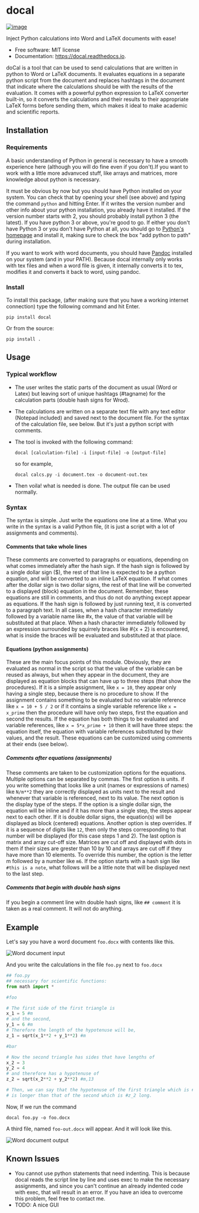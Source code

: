 docal
=====

[![image](https://img.shields.io/pypi/v/docal.svg)](https://pypi.python.org/pypi/docal)

Inject Python calculations into Word and LaTeX documents with ease!

- Free software: MIT license
- Documentation: <https://docal.readthedocs.io>.

doCal is a tool that can be used to send calculations that are written
in python to Word or LaTeX documents. It evaluates equations in a
separate python script from the document and replaces hashtags in the
document that indicate where the calculations should be with the results
of the evaluation. It comes with a powerful python expression to LaTeX
converter built-in, so it converts the calculations and their results to
their appropriate LaTeX forms before sending them, which makes it ideal
to make academic and scientific reports.

Installation
------------

### Requirements

A basic understanding of Python in general is necessary to have a smooth
experience here (although you will do fine even if you don\'t).If you want to work with a little more advanvced stuff,
like arrays and matrices, more knowledge about python is necessary.

It must be obvious by now but you should have Python installed on your
system. You can check that by opening your shell (see above) and typing
the command `python` and hitting Enter. If it writes the version number
and other info about your python installation, you already have it
installed. If the version number starts with 2, you should probably
install python 3 (the latest). If you have python 3 or above, you\'re
good to go. If either you don\'t have Python 3 or you don\'t have Python
at all, you should go to [Python\'s homepage](https://www.python.org)
and install it, making sure to check the box \"add python to path\"
during installation.

If you want to work with word documents, you should have
[Pandoc](https://pandoc.org) installed on your system (and in
your PATH). Because docal internally only works with tex files and when
a word file is given, it internally converts it to tex, modifies it and
converts it back to word, using pandoc.

### Install

To install this package, (after making sure that you have a working
internet connection) type the following command and hit Enter.

```shell
pip install docal
```

Or from the source:

```shell
pip install .
```

Usage
-----

### Typical workflow

- The user writes the static parts of the document as usual (Word or
  Latex) but leaving sort of unique hashtags (\#tagname) for the
  calculation parts (double hash signs for Wrod).

- The calculations are written on a separate text file with any text
  editor (Notepad included) and saved next to the document file. For
  the syntax of the calculation file, see below. But it\'s just a
  python script with comments.

- The tool is invoked with the following command:

  ```shell
  docal [calculation-file] -i [input-file] -o [output-file]
  ```

  so for example,

  ```shell
  docal calcs.py -i document.tex -o document-out.tex
  ```
- Then voila! what is needed is done. The output file can be used
  normally.

### Syntax

The syntax is simple. Just write the equations one line at a time. What
you write in the syntax is a valid Python file, (it is just a script
with a lot of assignments and comments).

#### Comments that take whole lines

These comments are converted to paragraphs or equations, depending on
what comes immediately after the hash sign. If the hash sign is followed
by a single dollar sign (\$), the rest of that line is expected to be a
python equation, and will be converted to an inline LaTeX equation. If
what comes after the dollar sign is two dollar signs, the rest of that
line will be converted to a displayed (block) equation in the document.
Remember, these equations are still in comments, and thus do not do
anything except appear as equations. If the hash sign is followed by
just running text, it is converted to a paragraph text. In all cases,
when a hash character immediately followed by a variable name like \#x,
the value of that variable will be substituted at that place. When a
hash character immediately followed by an expression surrounded by
squirrely braces like \#{x + 2} is encountered, what is inside the
braces will be evaluated and substituted at that place.

#### Equations (python assignments)

These are the main focus points of this module. Obviously, they are
evaluated as normal in the script so that the value of the variable can
be reused as always, but when they appear in the document, they are
displayed as equation blocks that can have up to three steps (that show
the procedures). If it is a simple assignment, like `x = 10`, they
appear only having a single step, because there is no procedure to show.
If the assignment contains something to be evaluated but no variable
reference like `x = 10 + 5 / 2` or if it contains a single variable
reference like `x = x_prime` then the procedure will have only two
steps, first the equation and second the results. If the equation has
both things to be evaluated and variable references, like
`x = 5*x_prime + 10` then it will have three steps: the equation itself,
the equation with variable references substituted by their values, and
the result. These equations can be customized using comments at their
ends (see below).

##### Comments after equations (assignments)

These comments are taken to be customization options for the equations.
Multiple options can be separated by commas. The first option is units.
if you write something that looks like a unit (names or expressions of
names) like `N/m**2` they are correctly displayed as units next to the
result and whenever that variable is referenced, next to its value. The
next option is the display type of the steps. If the option is a single
dollar sign, the equation will be inline and if it has more than a
single step, the steps appear next to each other. If it is double dollar
signs, the equation(s) will be displayed as block (centered) equations.
Another option is step overrides. If it is a sequence of digits like
`12`, then only the steps corresponding to that number will be displayed
(for this case steps 1 and 2). The last option is matrix and array
cut-off size. Matrices are cut off and displayed with dots in them if
their sizes are grester than 10 by 10 and arrays are cut off if they
have more than 10 elements. To override this number, the option is the
letter m followed by a number like `m6`. If the option starts with a
hash sign like `#this is a note`, what follows will be a little note
that will be displayed next to the last step.

##### Comments that begin with double hash signs

If you begin a comment line witn double hash signs, like `## comment` it
is taken as a real comment. It will not do anything.

Example
-------

Let\'s say you have a word document `foo.docx` with contents like this.

![Word document input](https://github.com/K1DV5/doCal/raw/dev/common/images/word-in.jpg%20%22Word%20document%20input%22)

And you write the calculations in the file `foo.py` next to `foo.docx`
```python
## foo.py
## necessary for scientific functions:
from math import *

#foo

# The first side of the first triangle is
x_1 = 5 #m
# and the second,
y_1 = 6 #m
# Therefore the length of the hypotenuse will be,
z_1 = sqrt(x_1**2 + y_1**2) #m

#bar

# Now the second triangle has sides that have lengths of
x_2 = 3
y_2 = 4
# and therefore has a hypotenuse of
z_2 = sqrt(x_2**2 + y_2**2) #m,13

# Then, we can say that the hypotenuse of the first triangle which is #z_1 long
# is longer than that of the second which is #z_2 long.
```

Now, If we run the command 

```shell
docal foo.py -o foo.docx
```

A third file, named `foo-out.docx` will appear. And it will look like
this.

![Word document output](https://github.com/K1DV5/doCal/raw/master/common/images/word-out.jpg%20%22Word%20document%20output%22)

Known Issues
------------

- You cannot use python statements that need indenting. This is
  because docal reads the script line by line and uses exec to make
  the necessary assignments, and since you can\'t continue an already
  indented code with exec, that will result in an error. If you have
  an idea to overcome this problem, feel free to contact me.
- TODO: A nice GUI

